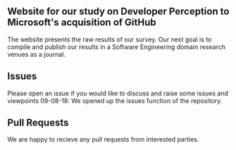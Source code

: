 ## Website for our study on Developer Perception to Microsoft's acquisition of GitHub
The website presents the raw results of our survey.
Our next goal is to compile and publish our results in a Software Engineering domain research venues as a journal.

## Issues 
Please open an issue if you would like to discuss and raise some issues and viewpoints
09-08-18: We opened up the issues function of the repository.

## Pull Requests
We are happy to recieve any pull requests from interested parties.

